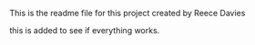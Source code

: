 This is the readme file for this project
created by Reece Davies 

this is added to see if everything works.
